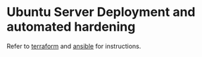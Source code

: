 # Ubuntu Server Deployment and automated hardening

Refer to [terraform] and [ansible] for instructions.

  [terraform]: ./terraform/README.md
  [ansible]: ./ansible/README.md
